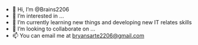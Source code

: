 - 👋 Hi, I’m @Brains2206
- 👀 I’m interested in ...
- 🌱 I’m currently learning new things and developing new IT relates skills
- 💞️ I’m looking to collaborate on ...
- 📫 You can email me at bryansarte2206@gmail.com 

<!---
Brains2206/Brains2206 is a ✨ special ✨ repository because its `README.md` (this file) appears on your GitHub profile.
You can click the Preview link to take a look at your changes.
--->
